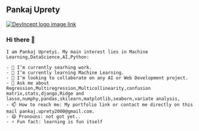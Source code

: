 ## Pankaj Uprety
[![DevIncept logo image link](https://www.google.com/imgres?imgurl=https%3A%2F%2F1000logos.net%2Fwp-content%2Fuploads%2F2017%2F03%2FColor-of-the-LinkedIn-Logo.jpg&imgrefurl=https%3A%2F%2F1000logos.net%2Flinkedin-logo%2F&tbnid=zx6KsuNdC0-svM&vet=12ahUKEwjuqs6O1fTrAhVsnUsFHaWiCKAQMygLegUIARDbAQ..i&docid=3FpbkJ-6G3UCBM&w=1300&h=1026&q=linkedin%20logo&ved=2ahUKEwjuqs6O1fTrAhVsnUsFHaWiCKAQMygLegUIARDbAQ)](https://www.linkedin.com/in/pankaj-uprety-14101b10b/)
### Hi there 👋
```
I am Pankaj Upretyi. My main interest lies in Machine Learning,DataScience,AI,Python:

- 🔭 I’m currently searhing work.
- 🌱 I’m currently learning Machine Learning.
- 👯 I’m looking to collaborate on any AI or Web Development project.
- 💬 Ask me about Regression,Multiregression,Multicollinearity,confusion matrix,stats,django,Ridge and lasso,numphy,pandas,skilearn,matplotlib,seaborn,variate analysis,
- 📫 How to reach me: My portfolio link or contact me directly on this mail pankaj.uprety2000@gmail.com.
- 😄 Pronouns: not got yet..
- ⚡ Fun fact: learning is fun itself
```
